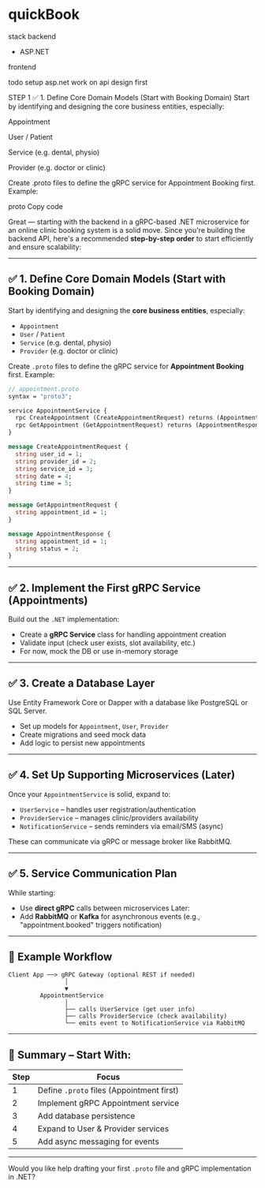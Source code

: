 # quickBook

stack 
backend
- ASP.NET 

frontend


todo
setup asp.net
work on api design first

STEP 1
✅ 1. Define Core Domain Models (Start with Booking Domain)
Start by identifying and designing the core business entities, especially:

Appointment

User / Patient

Service (e.g. dental, physio)

Provider (e.g. doctor or clinic)

Create .proto files to define the gRPC service for Appointment Booking first. Example:

proto
Copy code

Great — starting with the backend in a gRPC-based .NET microservice for an online clinic booking system is a solid move. Since you're building the backend API, here's a recommended **step-by-step order** to start efficiently and ensure scalability:

---

## ✅ 1. **Define Core Domain Models (Start with Booking Domain)**

Start by identifying and designing the **core business entities**, especially:

* `Appointment`
* `User` / `Patient`
* `Service` (e.g. dental, physio)
* `Provider` (e.g. doctor or clinic)

Create `.proto` files to define the gRPC service for **Appointment Booking** first. Example:

```proto
// appointment.proto
syntax = "proto3";

service AppointmentService {
  rpc CreateAppointment (CreateAppointmentRequest) returns (AppointmentResponse);
  rpc GetAppointment (GetAppointmentRequest) returns (AppointmentResponse);
}

message CreateAppointmentRequest {
  string user_id = 1;
  string provider_id = 2;
  string service_id = 3;
  string date = 4;
  string time = 5;
}

message GetAppointmentRequest {
  string appointment_id = 1;
}

message AppointmentResponse {
  string appointment_id = 1;
  string status = 2;
}
```

---

## ✅ 2. **Implement the First gRPC Service (Appointments)**

Build out the `.NET` implementation:

* Create a **gRPC Service** class for handling appointment creation
* Validate input (check user exists, slot availability, etc.)
* For now, mock the DB or use in-memory storage

---

## ✅ 3. **Create a Database Layer**

Use Entity Framework Core or Dapper with a database like PostgreSQL or SQL Server.

* Set up models for `Appointment`, `User`, `Provider`
* Create migrations and seed mock data
* Add logic to persist new appointments

---

## ✅ 4. **Set Up Supporting Microservices (Later)**

Once your `AppointmentService` is solid, expand to:

* `UserService` – handles user registration/authentication
* `ProviderService` – manages clinic/providers availability
* `NotificationService` – sends reminders via email/SMS (async)

These can communicate via gRPC or message broker like RabbitMQ.

---

## ✅ 5. **Service Communication Plan**

While starting:

* Use **direct gRPC** calls between microservices
  Later:
* Add **RabbitMQ** or **Kafka** for asynchronous events (e.g., "appointment.booked" triggers notification)

---

## 🔁 Example Workflow

```
Client App ──> gRPC Gateway (optional REST if needed)
                │
                ▼
         AppointmentService
                │
                ├── calls UserService (get user info)
                ├── calls ProviderService (check availability)
                └── emits event to NotificationService via RabbitMQ
```

---

## 🎯 Summary – Start With:

| Step | Focus                                     |
| ---- | ----------------------------------------- |
| 1    | Define `.proto` files (Appointment first) |
| 2    | Implement gRPC Appointment service        |
| 3    | Add database persistence                  |
| 4    | Expand to User & Provider services        |
| 5    | Add async messaging for events            |

---

Would you like help drafting your first `.proto` file and gRPC implementation in .NET?
